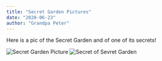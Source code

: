 ```yaml
---
title: "Secret Garden Pictures"
date: "2020-06-23"
author: "Grandpa Peter"
---
```


Here is a pic of the Secret Garden and of one of its secrets!

![Secret Garden Picture](https://res.cloudinary.com/dehixvgdv/image/upload/v1593618917/Besnard%20Stories/IMG_2758.jpg)
![Secret of Sevret Garden](https://res.cloudinary.com/dehixvgdv/image/upload/v1593618918/Besnard%20Stories/IMG_2757.jpg)
